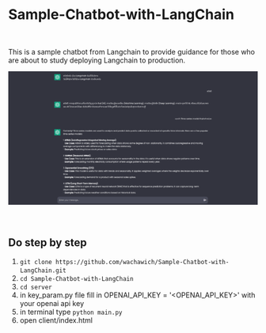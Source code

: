 # Sample-Chatbot-with-LangChain

<br>

This is a sample chatbot from Langchain to provide guidance for those who are about to study deploying Langchain to production.

![Exercise](https://github.com/wachawich/Sample-Chatbot-with-LangChain/blob/main/image/image.png) <br>

<br>

## Do step by step

1. `git clone https://github.com/wachawich/Sample-Chatbot-with-LangChain.git`
2. `cd Sample-Chatbot-with-LangChain`
3. `cd server`
4. in key_param.py file fill in OPENAI_API_KEY = '<OPENAI_API_KEY>' with your openai api key
5. in terminal type `python main.py`
6. open client/index.html


